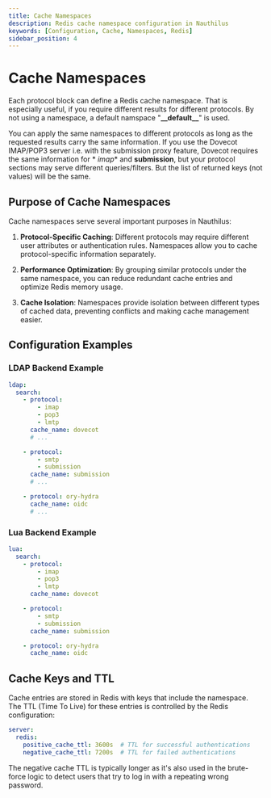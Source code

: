 ```yaml
---
title: Cache Namespaces
description: Redis cache namespace configuration in Nauthilus
keywords: [Configuration, Cache, Namespaces, Redis]
sidebar_position: 4
---
```


# Cache Namespaces

Each protocol block can define a Redis cache namespace. That is especially useful, if you require different results
for different protocols. By not using a namespace, a default namspace "**\_\_default\_\_**" is used.

You can apply the same namespaces to different protocols as long as the requested results carry the same information. If
you use the Dovecot IMAP/POP3 server i.e. with the submission proxy feature, Dovecot requires the same information for *
*imap** and **submission**, but your protocol sections may serve different queries/filters. But the list of returned
keys (not values) will be the same.

## Purpose of Cache Namespaces

Cache namespaces serve several important purposes in Nauthilus:

1. **Protocol-Specific Caching**: Different protocols may require different user attributes or authentication rules. Namespaces allow you to cache protocol-specific information separately.

2. **Performance Optimization**: By grouping similar protocols under the same namespace, you can reduce redundant cache entries and optimize Redis memory usage.

3. **Cache Isolation**: Namespaces provide isolation between different types of cached data, preventing conflicts and making cache management easier.

## Configuration Examples

### LDAP Backend Example

```yaml
ldap:
  search:
    - protocol:
        - imap
        - pop3
        - lmtp
      cache_name: dovecot
      # ...

    - protocol:
        - smtp
        - submission
      cache_name: submission
      # ...

    - protocol: ory-hydra
      cache_name: oidc
      # ...
```

### Lua Backend Example

```yaml
lua:
  search:
    - protocol:
        - imap
        - pop3
        - lmtp
      cache_name: dovecot

    - protocol:
        - smtp
        - submission
      cache_name: submission

    - protocol: ory-hydra
      cache_name: oidc
```

## Cache Keys and TTL

Cache entries are stored in Redis with keys that include the namespace. The TTL (Time To Live) for these entries is controlled by the Redis configuration:

```yaml
server:
  redis:
    positive_cache_ttl: 3600s  # TTL for successful authentications
    negative_cache_ttl: 7200s  # TTL for failed authentications
```

The negative cache TTL is typically longer as it's also used in the brute-force logic to detect users that try to log in with a repeating wrong password.